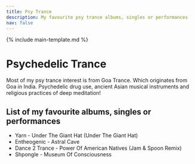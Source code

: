 ```yaml
---
title: Psy Trance
description: My favourite psy trance albums, singles or performances
nav: false
---
```


{% include main-template.md %}

# Psychedelic Trance

Most of my psy trance interest is from Goa Trance. Which originates from Goa in India. Psychedelic drug use, ancient Asian musical instruments and religious practices of deep meditation!

## List of my favourite albums, singles or performances

* Yarn - Under The Giant Hat (Under The Giant Hat)
* Entheogenic - Astral Cave
* ​Dance 2 Trance - Power Of American Natives (Jam & Spoon Remix)
* Shpongle - Museum Of Consciousness

